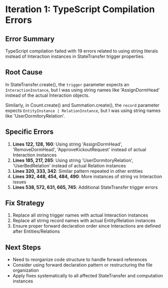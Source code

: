 # Iteration 1: TypeScript Compilation Errors

## Error Summary
TypeScript compilation failed with 19 errors related to using string literals instead of Interaction instances in StateTransfer trigger properties.

## Root Cause
In StateTransfer.create(), the `trigger` parameter expects an `InteractionInstance`, but I was using string names like 'AssignDormHead' instead of the actual Interaction objects.

Similarly, in Count.create() and Summation.create(), the `record` parameter expects `EntityInstance | RelationInstance`, but I was using string names like 'UserDormitoryRelation'.

## Specific Errors
1. **Lines 122, 128, 160**: Using string 'AssignDormHead', 'RemoveDormHead', 'ApproveKickoutRequest' instead of actual Interaction instances
2. **Lines 185, 217, 265**: Using string 'UserDormitoryRelation', 'UserBedRelation' instead of actual Relation instances
3. **Lines 320, 333, 342**: Similar pattern repeated in other entities
4. **Lines 392, 448, 454, 484, 490**: More instances of string vs Interaction issues
5. **Lines 538, 572, 631, 665, 745**: Additional StateTransfer trigger errors

## Fix Strategy
1. Replace all string trigger names with actual Interaction instances
2. Replace all string record names with actual Entity/Relation instances  
3. Ensure proper forward declaration order since Interactions are defined after Entities/Relations

## Next Steps
- Need to reorganize code structure to handle forward references
- Consider using forward declaration pattern or restructuring the file organization
- Apply fixes systematically to all affected StateTransfer and computation instances